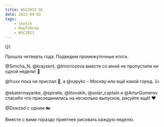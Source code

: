 ```yaml
---
title: WSC2023 Q1
date: 2023-04-03
tags:
    - sketch
    - HowToDraw
    - WSC2023
---
```


Q1

Прошла четверть года. Подведем промежуточные итоги.

@Simcha_N, @kraysent, @tmorrozova вместе со мной не пропустили ни одной недели! 🤘

@fruxx пока не прислал 🌊, а @xapykc – Москву или ещё какой город. 👍

@ekaterinayanke, @spiralle, @litovskih, @solar_captain и @ArturGumerov спасибо что присоединились на несколько выпусков, рисуйте ещё! ❤️

@Dswzsd с одним 🏍

Вместе с вами гораздо приятнее рисовать каждую неделю.
